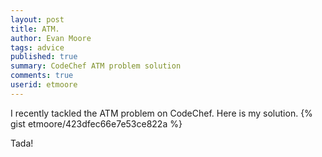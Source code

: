 ```yaml
---
layout: post
title: ATM.
author: Evan Moore
tags: advice
published: true
summary: CodeChef ATM problem solution
comments: true
userid: etmoore
---
```


I recently tackled the ATM problem on CodeChef. Here is my solution.
{% gist etmoore/423dfec66e7e53ce822a %}

Tada!